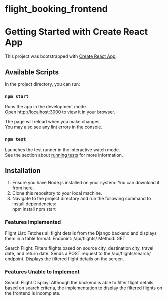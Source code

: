 # flight_booking_frontend

# Getting Started with Create React App

This project was bootstrapped with [Create React App](https://github.com/facebook/create-react-app).

## Available Scripts

In the project directory, you can run:

### `npm start`

Runs the app in the development mode.\
Open [http://localhost:3000](http://localhost:3000) to view it in your browser.

The page will reload when you make changes.\
You may also see any lint errors in the console.

### `npm test`

Launches the test runner in the interactive watch mode.\
See the section about [running tests](https://facebook.github.io/create-react-app/docs/running-tests) for more information.

## Installation

1. Ensure you have Node.js installed on your system. You can download it from [here](https://nodejs.org/).
2. Clone this repository to your local machine.
3. Navigate to the project directory and run the following command to install dependencies:   
   npm install
   npm start

### Features Implemented

Flight List:
Fetches all flight details from the Django backend and displays them in a table format.
Endpoint: /api/flights/
Method: GET

Search Flight:
Filters flights based on source city, destination city, travel date, and return date.
Sends a POST request to the /api/flights/search/ endpoint.
Displays the filtered flight details on the screen.

###  Features Unable to Implement

Search Flight Display:
Although the backend is able to filter flight details based on search criteria, the implementation to display the filtered flights on the frontend is incomplete.